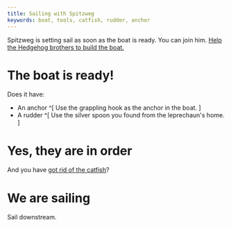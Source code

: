```yaml
---
title: Sailing with Spitzweg
keywords: boat, tools, catfish, rudder, anchor
---
```


Spitzweg is setting sail as soon as the boat is ready. You can join him.
[Help the Hedgehog brothers to build the boat.](080-tools.md)

# The boat is ready!
Does it have:
 - An anchor ^[ Use the grappling hook as the anchor in the boat. ]
 - A rudder ^[ Use the silver spoon you found from the leprechaun's home. ]

# Yes, they are in order
And you have [got rid of the catfish](115-catfish.md)?

# We are sailing
Sail downstream.

